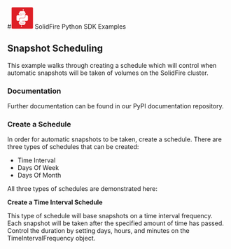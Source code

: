 #<img src="../img/python.png" height="50" width="50" > SolidFire Python SDK Examples

## Snapshot Scheduling

This example walks through creating a schedule which will control when automatic snapshots will be taken of volumes on the SolidFire cluster.

### Documentation

Further documentation can be found in our PyPI documentation repository. 

### Create a Schedule

In order for automatic snapshots to be taken, create a schedule. There are three types of schedules that can be created:

- Time Interval 
- Days Of Week
- Days Of Month

All three types of schedules are demonstrated here:

**Create a Time Interval Schedule**

This type of schedule will base snapshots on a time interval frequency. Each snapshot will be taken after the specified amount of time has passed. Control the duration by setting days, hours, and minutes on the TimeIntervalFrequency object.


